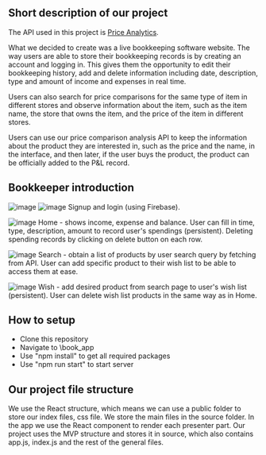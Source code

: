 ## Short description of our project

The API used in this project is [Price Analytics](https://rapidapi.com/3b-data-3b-data-default/api/price-analytics).

What we decided to create was a live bookkeeping software website. The way users are able to store their bookkeeping records is by creating an account and logging in. This gives them the opportunity to edit their bookkeeping history, add and delete information including date, description, type and amount of income and expenses in real time.

Users can also search for price comparisons for the same type of item in different stores and observe information about the item, such as the item name, the store that owns the item, and the price of the item in different stores.

Users can use our price comparison analysis API to keep the information about the product they are interested in, such as the price and the name, in the interface, and then later, if the user buys the product, the product can be officially added to the P&L record.

## Bookkeeper introduction
![image](https://user-images.githubusercontent.com/42958783/207596387-de7b9311-1e64-4bf1-a4ac-89c83355481e.png)
![image](https://user-images.githubusercontent.com/42958783/207596432-be149616-9036-41e7-97a2-a71fdaec0013.png)
Signup and login (using Firebase).

![image](https://user-images.githubusercontent.com/42958783/207596846-8d2c3395-076c-4155-8854-01475d568051.png)
Home - shows income, expense and balance. User can fill in time, type, description, amount to record user's spendings (persistent). Deleting spending records by clicking on delete button on each row.

![image](https://user-images.githubusercontent.com/42958783/207597179-0694afaa-b3d5-4cf0-aba3-2e26011c1923.png)
Search - obtain a list of products by user search query by fetching from API. User can add specific product to their wish list to be able to access them at ease.

![image](https://user-images.githubusercontent.com/42958783/207597362-fa2a9bd1-1e61-40c1-b451-5471809f6396.png)
Wish - add desired product from search page to user's wish list (persistent). User can delete wish list products in the same way as in Home.

## How to setup
- Clone this repository
- Navigate to \book_app
- Use "npm install" to get all required packages
- Use "npm run start" to start server

## Our project file structure 

We use the React structure, which means we can use a public folder to store our index files, css file. We store the main files in the source folder. In the app we use the React component to render each presenter part. Our project uses the MVP structure and stores it in source, which also contains app.js, index.js and the rest of the general files.
